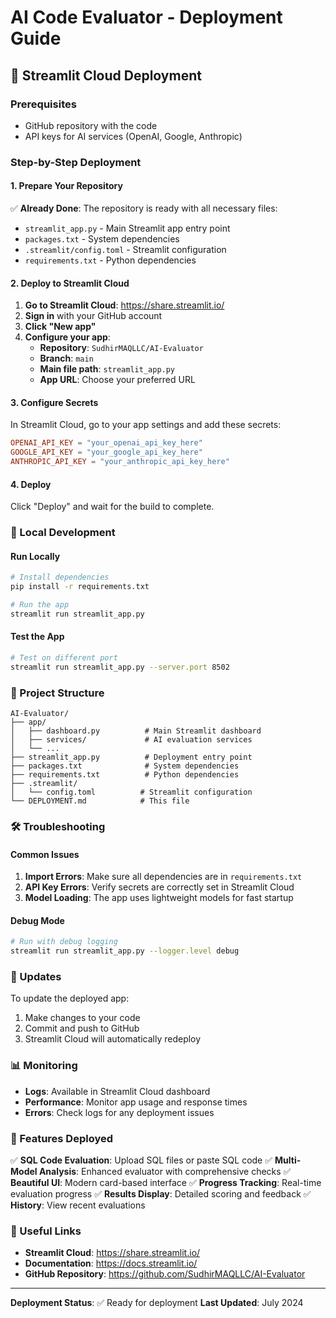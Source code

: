 # AI Code Evaluator - Deployment Guide

## 🚀 Streamlit Cloud Deployment

### Prerequisites
- GitHub repository with the code
- API keys for AI services (OpenAI, Google, Anthropic)

### Step-by-Step Deployment

#### 1. Prepare Your Repository
✅ **Already Done**: The repository is ready with all necessary files:
- `streamlit_app.py` - Main Streamlit app entry point
- `packages.txt` - System dependencies
- `.streamlit/config.toml` - Streamlit configuration
- `requirements.txt` - Python dependencies

#### 2. Deploy to Streamlit Cloud

1. **Go to Streamlit Cloud**: https://share.streamlit.io/
2. **Sign in** with your GitHub account
3. **Click "New app"**
4. **Configure your app**:
   - **Repository**: `SudhirMAQLLC/AI-Evaluator`
   - **Branch**: `main`
   - **Main file path**: `streamlit_app.py`
   - **App URL**: Choose your preferred URL

#### 3. Configure Secrets

In Streamlit Cloud, go to your app settings and add these secrets:

```toml
OPENAI_API_KEY = "your_openai_api_key_here"
GOOGLE_API_KEY = "your_google_api_key_here"
ANTHROPIC_API_KEY = "your_anthropic_api_key_here"
```

#### 4. Deploy

Click "Deploy" and wait for the build to complete.

### 🔧 Local Development

#### Run Locally
```bash
# Install dependencies
pip install -r requirements.txt

# Run the app
streamlit run streamlit_app.py
```

#### Test the App
```bash
# Test on different port
streamlit run streamlit_app.py --server.port 8502
```

### 📁 Project Structure

```
AI-Evaluator/
├── app/
│   ├── dashboard.py          # Main Streamlit dashboard
│   ├── services/             # AI evaluation services
│   └── ...
├── streamlit_app.py          # Deployment entry point
├── packages.txt              # System dependencies
├── requirements.txt          # Python dependencies
├── .streamlit/
│   └── config.toml          # Streamlit configuration
└── DEPLOYMENT.md            # This file
```

### 🛠️ Troubleshooting

#### Common Issues

1. **Import Errors**: Make sure all dependencies are in `requirements.txt`
2. **API Key Errors**: Verify secrets are correctly set in Streamlit Cloud
3. **Model Loading**: The app uses lightweight models for fast startup

#### Debug Mode
```bash
# Run with debug logging
streamlit run streamlit_app.py --logger.level debug
```

### 🔄 Updates

To update the deployed app:
1. Make changes to your code
2. Commit and push to GitHub
3. Streamlit Cloud will automatically redeploy

### 📊 Monitoring

- **Logs**: Available in Streamlit Cloud dashboard
- **Performance**: Monitor app usage and response times
- **Errors**: Check logs for any deployment issues

### 🎯 Features Deployed

✅ **SQL Code Evaluation**: Upload SQL files or paste SQL code
✅ **Multi-Model Analysis**: Enhanced evaluator with comprehensive checks
✅ **Beautiful UI**: Modern card-based interface
✅ **Progress Tracking**: Real-time evaluation progress
✅ **Results Display**: Detailed scoring and feedback
✅ **History**: View recent evaluations

### 🔗 Useful Links

- **Streamlit Cloud**: https://share.streamlit.io/
- **Documentation**: https://docs.streamlit.io/
- **GitHub Repository**: https://github.com/SudhirMAQLLC/AI-Evaluator

---

**Deployment Status**: ✅ Ready for deployment
**Last Updated**: July 2024 